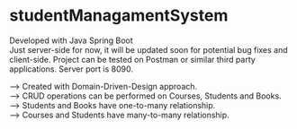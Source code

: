 # studentManagamentSystem
Developed with Java Spring Boot <br> 
Just server-side for now, it will be updated soon for potential bug fixes and client-side.
Project can be tested on Postman or similar third party applications.
Server port is 8090.

--> Created with Domain-Driven-Design approach. <br>
--> CRUD operations can be performed on Courses, Students and Books.  <br>
--> Students and Books have one-to-many relationship.  <br>
--> Courses and Students have many-to-many relationship.  <br>

